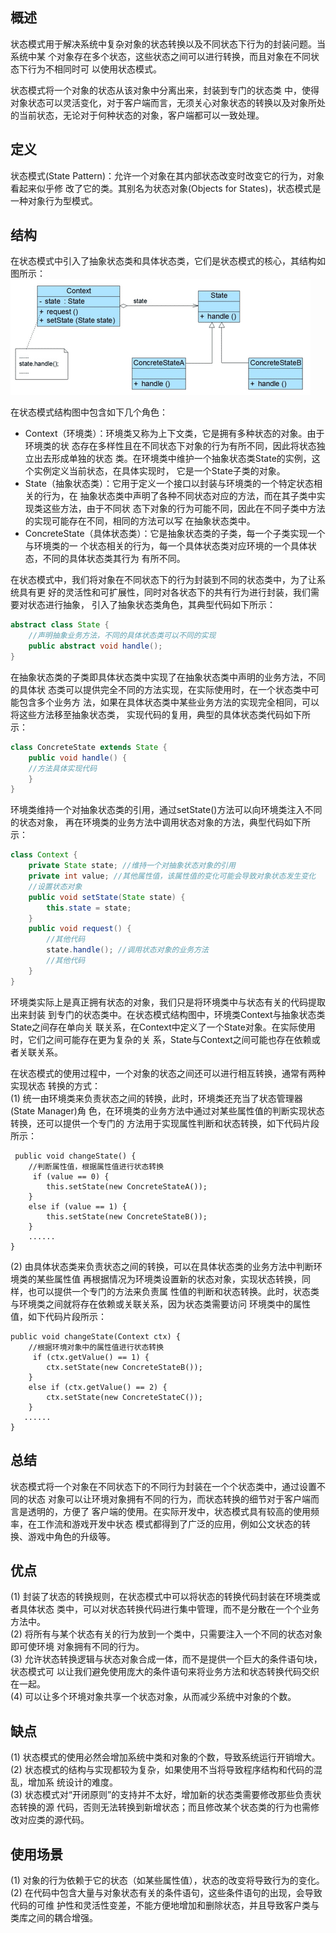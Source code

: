 ## 概述
状态模式用于解决系统中复杂对象的状态转换以及不同状态下行为的封装问题。当系统中某
个对象存在多个状态，这些状态之间可以进行转换，而且对象在不同状态下行为不相同时可
以使用状态模式。

状态模式将一个对象的状态从该对象中分离出来，封装到专门的状态类
中，使得对象状态可以灵活变化，对于客户端而言，无须关心对象状态的转换以及对象所处
的当前状态，无论对于何种状态的对象，客户端都可以一致处理。

## 定义
状态模式(State Pattern)：允许一个对象在其内部状态改变时改变它的行为，对象看起来似乎修
改了它的类。其别名为状态对象(Objects for States)，状态模式是一种对象行为型模式。

## 结构
在状态模式中引入了抽象状态类和具体状态类，它们是状态模式的核心，其结构如图所示：  
![image](https://github.com/shenjy24/document/raw/master/images/state.png)

在状态模式结构图中包含如下几个角色：
- Context（环境类）：环境类又称为上下文类，它是拥有多种状态的对象。由于环境类的状
  态存在多样性且在不同状态下对象的行为有所不同，因此将状态独立出去形成单独的状态
  类。在环境类中维护一个抽象状态类State的实例，这个实例定义当前状态，在具体实现时，
  它是一个State子类的对象。
- State（抽象状态类）：它用于定义一个接口以封装与环境类的一个特定状态相关的行为，在
  抽象状态类中声明了各种不同状态对应的方法，而在其子类中实现类这些方法，由于不同状
  态下对象的行为可能不同，因此在不同子类中方法的实现可能存在不同，相同的方法可以写
  在抽象状态类中。
- ConcreteState（具体状态类）：它是抽象状态类的子类，每一个子类实现一个与环境类的一
  个状态相关的行为，每一个具体状态类对应环境的一个具体状态，不同的具体状态类其行为
  有所不同。
  
在状态模式中，我们将对象在不同状态下的行为封装到不同的状态类中，为了让系统具有更
好的灵活性和可扩展性，同时对各状态下的共有行为进行封装，我们需要对状态进行抽象，
引入了抽象状态类角色，其典型代码如下所示：
```java
abstract class State {
    //声明抽象业务方法，不同的具体状态类可以不同的实现
    public abstract void handle();
}
```

在抽象状态类的子类即具体状态类中实现了在抽象状态类中声明的业务方法，不同的具体状
态类可以提供完全不同的方法实现，在实际使用时，在一个状态类中可能包含多个业务方
法，如果在具体状态类中某些业务方法的实现完全相同，可以将这些方法移至抽象状态类，
实现代码的复用，典型的具体状态类代码如下所示：
```java
class ConcreteState extends State {
    public void handle() {
    //方法具体实现代码
    }
}
```

环境类维持一个对抽象状态类的引用，通过setState()方法可以向环境类注入不同的状态对象，
再在环境类的业务方法中调用状态对象的方法，典型代码如下所示：
```java
class Context {
    private State state; //维持一个对抽象状态对象的引用
    private int value; //其他属性值，该属性值的变化可能会导致对象状态发生变化
    //设置状态对象
    public void setState(State state) {
        this.state = state;
    }
    public void request() {
        //其他代码
        state.handle(); //调用状态对象的业务方法
        //其他代码
    }
}
```
环境类实际上是真正拥有状态的对象，我们只是将环境类中与状态有关的代码提取出来封装
到专门的状态类中。在状态模式结构图中，环境类Context与抽象状态类State之间存在单向关
联关系，在Context中定义了一个State对象。在实际使用时，它们之间可能存在更为复杂的关
系，State与Context之间可能也存在依赖或者关联关系。

在状态模式的使用过程中，一个对象的状态之间还可以进行相互转换，通常有两种实现状态
转换的方式：  
(1) 统一由环境类来负责状态之间的转换，此时，环境类还充当了状态管理器(State Manager)角
色，在环境类的业务方法中通过对某些属性值的判断实现状态转换，还可以提供一个专门的
方法用于实现属性判断和状态转换，如下代码片段所示：
``` 
 public void changeState() {  
    //判断属性值，根据属性值进行状态转换  
     if (value == 0) {  
        this.setState(new ConcreteStateA());  
    }  
    else if (value == 1) {  
        this.setState(new ConcreteStateB());  
    }  
    ......  
}  
```

(2) 由具体状态类来负责状态之间的转换，可以在具体状态类的业务方法中判断环境类的某些属性值
再根据情况为环境类设置新的状态对象，实现状态转换，同样，也可以提供一个专门的方法来负责属
性值的判断和状态转换。此时，状态类与环境类之间就将存在依赖或关联关系，因为状态类需要访问
环境类中的属性值，如下代码片段所示：
```
public void changeState(Context ctx) {  
    //根据环境对象中的属性值进行状态转换  
     if (ctx.getValue() == 1) {  
        ctx.setState(new ConcreteStateB());  
    }  
    else if (ctx.getValue() == 2) {  
        ctx.setState(new ConcreteStateC());  
    }  
   ......  
}  
```

## 总结
状态模式将一个对象在不同状态下的不同行为封装在一个个状态类中，通过设置不同的状态
对象可以让环境对象拥有不同的行为，而状态转换的细节对于客户端而言是透明的，方便了
客户端的使用。在实际开发中，状态模式具有较高的使用频率，在工作流和游戏开发中状态
模式都得到了广泛的应用，例如公文状态的转换、游戏中角色的升级等。

## 优点
(1) 封装了状态的转换规则，在状态模式中可以将状态的转换代码封装在环境类或者具体状态
类中，可以对状态转换代码进行集中管理，而不是分散在一个个业务方法中。  
(2) 将所有与某个状态有关的行为放到一个类中，只需要注入一个不同的状态对象即可使环境
对象拥有不同的行为。  
(3) 允许状态转换逻辑与状态对象合成一体，而不是提供一个巨大的条件语句块，状态模式可
以让我们避免使用庞大的条件语句来将业务方法和状态转换代码交织在一起。  
(4) 可以让多个环境对象共享一个状态对象，从而减少系统中对象的个数。  

## 缺点
(1) 状态模式的使用必然会增加系统中类和对象的个数，导致系统运行开销增大。  
(2) 状态模式的结构与实现都较为复杂，如果使用不当将导致程序结构和代码的混乱，增加系
统设计的难度。  
(3) 状态模式对“开闭原则”的支持并不太好，增加新的状态类需要修改那些负责状态转换的源
代码，否则无法转换到新增状态；而且修改某个状态类的行为也需修改对应类的源代码。  

## 使用场景
(1) 对象的行为依赖于它的状态（如某些属性值），状态的改变将导致行为的变化。  
(2) 在代码中包含大量与对象状态有关的条件语句，这些条件语句的出现，会导致代码的可维
护性和灵活性变差，不能方便地增加和删除状态，并且导致客户类与类库之间的耦合增强。


